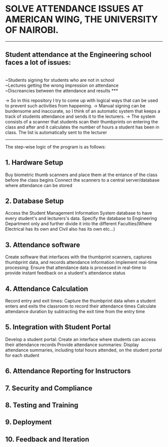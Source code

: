 # SOLVE ATTENDANCE ISSUES AT AMERICAN WING, THE UNIVERSITY OF NAIROBI.
***
## Student attendance at the Engineering school faces a lot of issues: 
<br>
                ~Students signing for students who are not in school
<br>
                ~Lectures getting the wrong impression on attendance 
<br>
                ~Discreancies between the attendance and results
***

-> So in this repository I try to come up with logical ways that can be used to prevent such activities from happening.
-> Manual signing can be burdensome and inaccurate, so I think of an automatic system that keeps a track of students attendance and sends it to the lecturers.
-> The system consists of a scanner that students scan their thumbprints on entering the class and after and it calculates the number of hours a student has been in class. The list is automatically sent to the lecturer
***
The step-wise logic of the program is as follows:
## 1. Hardware Setup
Buy biometric thumb scanners and place them at the entance of the class before the class begins
Connect the scanners to a central server/database where attendance can be stored
## 2. Database Setup
Access the Student Management Information System database to have every student's and lecturers's data. Specify the database to Engineering Department only and further divide it into the different Faculties(Where Electrical has its own and Civil  also has its own etc...)
## 3. Attendance software
Create software that interfaces with the thumbprint scanners, captures thumbprint data, and records attendance information
Implement real-time processing: Ensure that attendance data is processed in real-time to provide instant feedback on a student's attendance status
## 4. Attendance Calculation
Record entry and exit times: Capture the thumbprint data when a student enters and exits the classroom to record their attendance times
Calculate attendance duration by subtracting the exit time from the entry time
## 5. Integration with Student Portal
Develop a student portal: Create an interface where students can access their attendance records
Provide attendance summaries: Display attendance summaries, including total hours attended, on the student portal for each student
## 6. Attendance Reporting for Instructors
## 7. Security and Compliance
## 8. Testing and Training
## 9. Deployment
## 10. Feedback and Iteration